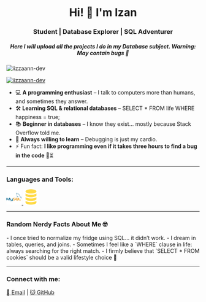 <h1 align="center">Hi! 👋 I'm Izan</h1>
<h3 align="center">Student | Database Explorer | SQL Adventurer</h3>
<h5 align="center">Here I will upload all the projects I do in my Database subject. Warning: May contain bugs 🐞</h5>

<p align="left"> <img src="https://komarev.com/ghpvc/?username=iizzaann-dev&label=Profile%20views&color=0e75b6&style=flat" alt="iizzaann-dev" /> </p>

<p align="left"> 
<a href="https://github.com/ryo-ma/github-profile-trophy">
<img src="https://github-profile-trophy.vercel.app/?username=iizzaann-dev" alt="iizzaann-dev" />
</a> 
</p>

- 💻 **A programming enthusiast** – I talk to computers more than humans, and sometimes they answer.  
- 🛠️ **Learning SQL & relational databases** – SELECT * FROM life WHERE happiness = true;  
- 📚 **Beginner in databases** – I know they exist… mostly because Stack Overflow told me.  
- 🌱 **Always willing to learn** – Debugging is just my cardio.  
- ⚡ Fun fact: **I like programming even if it takes three hours to find a bug in the code** 🐞⏳  

---

<h3 align="left">Languages and Tools:</h3>
<p align="left"> 
<a href="https://www.mysql.com/" target="_blank" rel="noreferrer"> 
<img src="https://raw.githubusercontent.com/devicons/devicon/master/icons/mysql/mysql-original-wordmark.svg" alt="mysql" width="40" height="40"/> 
</a> 
<a href="https://www.w3schools.com/sql/" target="_blank" rel="noreferrer"> 
<img src="https://raw.githubusercontent.com/devicons/devicon/master/icons/sql/sql-original.svg" alt="sql" width="40" height="40"/> 
</a> 
</p>

---

<h3 align="left">Random Nerdy Facts About Me 🤓</h3>
- I once tried to normalize my fridge using SQL… it didn’t work.  
- I dream in tables, queries, and joins.  
- Sometimes I feel like a `WHERE` clause in life: always searching for the right match.  
- I firmly believe that `SELECT * FROM cookies` should be a valid lifestyle choice 🍪  

---

<h3 align="left">Connect with me:</h3>
<p align="left">
<a href="mailto:iricbla2402@g.educaand.es">📧 Email</a> | <a href="https://github.com/iizzaann-dev">🐱 GitHub</a>
</p>
